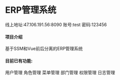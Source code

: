 # ERP管理系统

线上地址:47.106.191.56:8090 账号:test 密码:123456

#### 项目介绍

基于SSM和Vue前后分离的ERP管理系统

#### 目前已有功能:

用户管理 角色管理 菜单管理 部门管理 权限管理 日志管理
